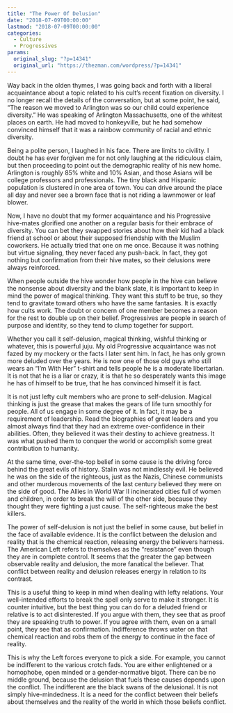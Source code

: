 ```yaml
---
title: "The Power Of Delusion"
date: "2018-07-09T00:00:00"
lastmod: "2018-07-09T00:00:00"
categories:
  - Culture
  - Progressives
params:
  original_slug: "?p=14341"
  original_url: "https://thezman.com/wordpress/?p=14341"
---
```


Way back in the olden thymes, I was going back and forth with a liberal
acquaintance about a topic related to his cult’s recent fixation on
diversity. I no longer recall the details of the conversation, but at
some point, he said, “The reason we moved to Arlington was so our child
could experience diversity.” He was speaking of Arlington Massachusetts,
one of the whitest places on earth. He had moved to honkeyville, but he
had somehow convinced himself that it was a rainbow community of racial
and ethnic diversity.

Being a polite person, I laughed in his face. There are limits to
civility. I doubt he has ever forgiven me for not only laughing at the
ridiculous claim, but then proceeding to point out the demographic
reality of his new home. Arlington is roughly 85% white and 10% Asian,
and those Asians will be college professors and professionals. The tiny
black and Hispanic population is clustered in one area of town. You can
drive around the place all day and never see a brown face that is not
riding a lawnmower or leaf blower.

Now, I have no doubt that my former acquaintance and his Progressive
hive-mates glorified one another on a regular basis for their embrace of
diversity. You can bet they swapped stories about how their kid had a
black friend at school or about their supposed friendship with the
Muslim coworkers. He actually tried that one on me once. Because it was
nothing but virtue signaling, they never faced any push-back. In fact,
they got nothing but confirmation from their hive mates, so their
delusions were always reinforced.

When people outside the hive wonder how people in the hive can believe
the nonsense about diversity and the blank slate, it is important to
keep in mind the power of magical thinking. They want this stuff to be
true, so they tend to gravitate toward others who have the same
fantasies. It is exactly how cults work. The doubt or concern of one
member becomes a reason for the rest to double up on their belief.
Progressives are people in search of purpose and identity, so they tend
to clump together for support.

Whether you call it self-delusion, magical thinking, wishful thinking or
whatever, this is powerful juju. My old Progressive acquaintance was not
fazed by my mockery or the facts I later sent him. In fact, he has only
grown more deluded over the years. He is now one of those old guys who
still wears an “I’m With Her” t-shirt and tells people he is a moderate
libertarian. It is not that he is a liar or crazy, it is that he so
desperately wants this image he has of himself to be true, that he has
convinced himself it is fact.

It is not just lefty cult members who are prone to self-delusion.
Magical thinking is just the grease that makes the gears of life turn
smoothly for people. All of us engage in some degree of it. In fact, it
may be a requirement of leadership. Read the biographies of great
leaders and you almost always find that they had an extreme
over-confidence in their abilities. Often, they believed it was their
destiny to achieve greatness. It was what pushed them to conquer the
world or accomplish some great contribution to humanity.

At the same time, over-the-top belief in some cause is the driving force
behind the great evils of history. Stalin was not mindlessly evil. He
believed he was on the side of the righteous, just as the Nazis, Chinese
communists and other murderous movements of the last century believed
they were on the side of good. The Allies in World War II incinerated
cities full of women and children, in order to break the will of the
other side, because they thought they were fighting a just cause. The
self-righteous make the best killers.

The power of self-delusion is not just the belief in some cause, but
belief in the face of available evidence. It is the conflict between the
delusion and reality that is the chemical reaction, releasing energy the
believers harness. The American Left refers to themselves as the
“resistance” even though they are in complete control. It seems that the
greater the gap between observable reality and delusion, the more
fanatical the believer. That conflict between reality and delusion
releases energy in relation to its contrast.

This is a useful thing to keep in mind when dealing with lefty
relations. Your well-intended efforts to break the spell only serve to
make it stronger. It is counter intuitive, but the best thing you can do
for a deluded friend or relative is to act disinterested. If you argue
with them, they see that as proof they are speaking truth to power. If
you agree with them, even on a small point, they see that as
confirmation. Indifference throws water on that chemical reaction and
robs them of the energy to continue in the face of reality.

This is why the Left forces everyone to pick a side. For example, you
cannot be indifferent to the various crotch fads. You are either
enlightened or a homophobe, open minded or a gender-normative bigot.
There can be no middle ground, because the delusion that fuels these
causes depends upon the conflict. The indifferent are the black swans of
the delusional. It is not simply hive-mindedness. It is a need for the
conflict between their beliefs about themselves and the reality of the
world in which those beliefs conflict.
